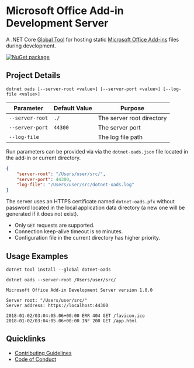 # Microsoft Office Add-in Development Server

A .NET Core [Global Tool](https://docs.microsoft.com/en-us/dotnet/core/tools/global-tools) for hosting static [Microsoft Office Add-ins](https://docs.microsoft.com/en-us/office/dev/add-ins/overview/office-add-ins) files during development. 

[![NuGet package](https://img.shields.io/nuget/v/dotnet-oads.svg?style=flat-square)](https://www.nuget.org/packages/dotnet-oads)

## Project Details

```
dotnet oads [--server-root <value>] [--server-port <value>] [--log-file <value>]
```

| Parameter | Default Value | Purpose |
| --- | --- | --- |
| `--server-root` | `./`| The server root directory |
| `--server-port` | `44300` | The server port |
| `--log-file` | | The log file path |

Run parameters can be provided via via the `dotnet-oads.json` file located in the add-in or current directory. 

```json
{
    "server-root": "/Users/user/src/",
    "server-port": 44300,
    "log-file": "/Users/user/src/dotnet-oads.log"
}
```

The server uses an HTTPS certificate named `dotnet-oads.pfx` without password located in the local application data directory (a new one will be generated if it does not exist).

- Only `GET` requests are supported.
- Connection keep-alive timeout is `60` minutes.
- Configuration file in the current directory has higher priority.

## Usage Examples

```
dotnet tool install --global dotnet-oads
```
```
dotnet oads --server-root /Users/user/src/
```
```
Microsoft Office Add-in Development Server version 1.0.0

Server root: "/Users/user/src/"
Server address: https://localhost:44300

2018-01-02/03:04:05.06+00:00 ERR 404 GET /favicon.ico
2018-01-02/03:04:05.06+00:00 INF 200 GET /app.html
```

## Quicklinks

- [Contributing Guidelines](./CONTRIBUTING.md)
- [Code of Conduct](./CODE_OF_CONDUCT.md)